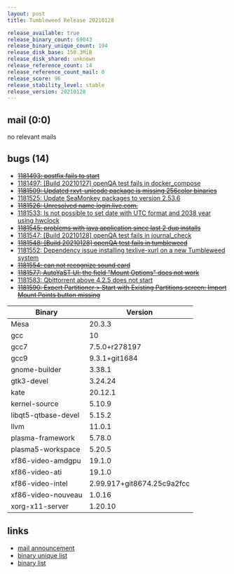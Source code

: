```yaml
---
layout: post
title: Tumbleweed Release 20210128

release_available: true
release_binary_count: 69043
release_binary_unique_count: 194
release_disk_base: 150.3MiB
release_disk_shared: unknown
release_reference_count: 14
release_reference_count_mail: 0
release_score: 96
release_stability_level: stable
release_version: 20210128
---
```


## mail (0:0)

no relevant mails

## bugs (14)

<!--more-->

- ~~[1181493: postfix fails to start](https://bugzilla.opensuse.org/show_bug.cgi?id=1181493)~~
- [1181497: \[Build 20210127\] openQA test fails in docker_compose](https://bugzilla.opensuse.org/show_bug.cgi?id=1181497)
- ~~[1181509: Updated  rxvt-unicode package is missing 256color binaries](https://bugzilla.opensuse.org/show_bug.cgi?id=1181509)~~
- [1181525: Update SeaMonkey packages to version 2.53.6](https://bugzilla.opensuse.org/show_bug.cgi?id=1181525)
- ~~[1181526: Unresolved name login.live.com.](https://bugzilla.opensuse.org/show_bug.cgi?id=1181526)~~
- [1181533: Is not possible to set date with UTC format and 2038 year using hwclock](https://bugzilla.opensuse.org/show_bug.cgi?id=1181533)
- ~~[1181545: problems with java application since last 2 dup installs](https://bugzilla.opensuse.org/show_bug.cgi?id=1181545)~~
- [1181547: \[Build 20210128\] openQA test fails in journal_check](https://bugzilla.opensuse.org/show_bug.cgi?id=1181547)
- ~~[1181548: \[Build 20210128\] openQA test fails in tumbleweed](https://bugzilla.opensuse.org/show_bug.cgi?id=1181548)~~
- [1181552: Dependency issue installing texlive-xurl on a new Tumbleweed system](https://bugzilla.opensuse.org/show_bug.cgi?id=1181552)
- ~~[1181554: can not recognize sound card](https://bugzilla.opensuse.org/show_bug.cgi?id=1181554)~~
- ~~[1181577: AutoYaST UI: the field "Mount Options" does not work](https://bugzilla.opensuse.org/show_bug.cgi?id=1181577)~~
- [1181583: Qbittorrent above 4.2.5 does not start](https://bugzilla.opensuse.org/show_bug.cgi?id=1181583)
- ~~[1181590: Expert Partitioner > Start with Existing Partitions screen:  Import Mount Points button missing](https://bugzilla.opensuse.org/show_bug.cgi?id=1181590)~~

Binary | Version
--- | ---
Mesa | 20.3.3
gcc | 10
gcc7 | 7.5.0+r278197
gcc9 | 9.3.1+git1684
gnome-builder | 3.38.1
gtk3-devel | 3.24.24
kate | 20.12.1
kernel-source | 5.10.9
libqt5-qtbase-devel | 5.15.2
llvm | 11.0.1
plasma-framework | 5.78.0
plasma5-workspace | 5.20.5
xf86-video-amdgpu | 19.1.0
xf86-video-ati | 19.1.0
xf86-video-intel | 2.99.917+git8674.25c9a2fcc
xf86-video-nouveau | 1.0.16
xorg-x11-server | 1.20.10

## links

- [mail announcement](https://github.com/boombatower/tumbleweed-review/issues/10)
- [binary unique list](http://download.opensuse.org/history/20210128/rpm.unique.list)
- [binary list](http://download.opensuse.org/history/20210128/rpm.list)

